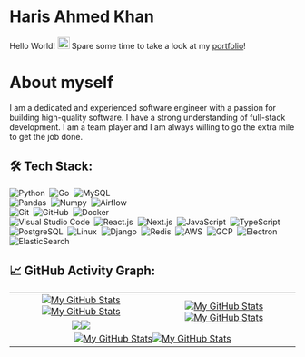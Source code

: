 # Haris Ahmed Khan

Hello World! <img src="https://raw.githubusercontent.com/MartinHeinz/MartinHeinz/master/wave.gif" height="21">
Spare some time to take a look at my <a href="https://hariskhan.site">portfolio</a>!

# About myself

I am a dedicated and experienced software engineer with a passion for building high-quality software. I have a strong
understanding of full-stack development. I am a team player and I am always willing to go the extra mile to get the job
done.

## 🛠️ Tech Stack:
![Python](https://img.shields.io/badge/-Python-555?style=flat&logo=python)&nbsp;
![Go](https://img.shields.io/badge/-Go-555?style=flat&logo=go)&nbsp;
![MySQL](https://img.shields.io/badge/-MySQL-555?style=flat&logo=mysql&logoColor=fff)&nbsp;\
![Pandas](https://img.shields.io/badge/-Pandas-555?style=flat&logo=pandas)&nbsp;
![Numpy](https://img.shields.io/badge/-Numpy-555?style=flat&logo=numpy)&nbsp;
![Airflow](https://img.shields.io/badge/-Airflow-555?style=flat&logo=Apache-Airflow)\
![Git](https://img.shields.io/badge/-Git-555?style=flat&logo=git)&nbsp;
![GitHub](https://img.shields.io/badge/-GitHub-555?style=flat&logo=github)&nbsp;
![Docker](https://img.shields.io/badge/-Docker-555?style=flat&logo=Docker)\
![Visual Studio Code](https://img.shields.io/badge/-Visual%20Studio%20Code-555?style=flat&logo=visual-studio-code&logoColor=007ACC)&nbsp;
![React.js](https://img.shields.io/badge/-React.js-555?style=flat&logo=React)&nbsp;
![Next.js](https://img.shields.io/badge/-Next.js-555?style=flat&logo=Nextdotjs)&nbsp;
![JavaScript](https://img.shields.io/badge/-JavaScript-555?style=flat&logo=javascript)&nbsp;
![TypeScript](https://img.shields.io/badge/-TypeScript-555?style=flat&logo=typescript)&nbsp;
![PostgreSQL](https://img.shields.io/badge/-PostgreSQL-555?style=flat&logo=postgresql)&nbsp;
![Linux](https://img.shields.io/badge/-Linux-555?style=flat&logo=linux)&nbsp;
![Django](https://img.shields.io/badge/-Django-555?style=flat&logo=django)&nbsp;
![Redis](https://img.shields.io/badge/-Redis-555?style=flat&logo=redis)&nbsp;
![AWS](https://img.shields.io/badge/-AWS-555?style=flat&logo=amazonwebservices)&nbsp;
![GCP](https://img.shields.io/badge/-GCP-555?style=flat&logo=googlecloud)&nbsp;
![Electron](https://img.shields.io/badge/-Electron-555?style=flat&logo=electron)&nbsp;
![ElasticSearch](https://img.shields.io/badge/-ElasticSearch-555?style=flat&logo=elasticsearch)&nbsp;

## 📈 GitHub Activity Graph:

<table>
    <tr>
        <td align="center"><a href="https://github.com/vaibhavvikas#gh-light-mode-only"><img src="https://github-readme-stats.vercel.app/api?username=vaibhavvikas&show_icons=true&theme=default&include_all_commits=true#gh-light-mode-only" alt="My GitHub Stats"/></a><a href="https://github.com/vaibhavvikas#gh-dark-mode-only"><img src="https://github-readme-stats.vercel.app/api?username=vaibhavvikas&show_icons=true&theme=tokyonight&include_all_commits=true#gh-dark-mode-only" alt="My GitHub Stats"/></a></td>
        <td rowspan="2" align="center"><a href="https://github.com/vaibhavvikas#gh-light-mode-only"><img src="https://github-readme-stats.vercel.app/api/top-langs/?username=vaibhavvikas&theme=default&langs_count=8#gh-light-mode-only" alt="My GitHub Stats"/></a><a href="https://github.com/vaibhavvikas#gh-dark-mode-only"><img src="https://github-readme-stats.vercel.app/api/top-langs/?username=vaibhavvikas&theme=tokyonight&langs_count=8#gh-dark-mode-only" alt="My GitHub Stats"/></a></td>
    </tr>
    <tr>
        <td align="center"><a href="https://github.com/vaibhavvikas#gh-light-mode-only"><img src="https://github-readme-streak-stats.herokuapp.com/?user=vaibhavvikas&theme=default"/></a><a href="https://github.com/vaibhavvikas#gh-dark-mode-only"><img src="https://github-readme-streak-stats.herokuapp.com/?user=vaibhavvikas&theme=tokyonight"/></a></td>
    </tr>
    <tr>
        <td colspan="2" align="center"><a href="https://github.com/vaibhavvikas#gh-light-mode-only"><img src="https://raw.githubusercontent.com/vaibhavvikas/vaibhavvikas/output/github-contribution-grid-snake-default.svg#gh-light-mode-only" alt="My GitHub Stats"/></a><a href="https://github.com/vaibhavvikas#gh-dark-mode-only"><img src="https://raw.githubusercontent.com/vaibhavvikas/vaibhavvikas/output/github-contribution-grid-snake-dark.svg#gh-dark-mode-only" alt="My GitHub Stats"/></a></td>
    </tr>
</table>
